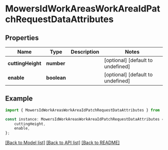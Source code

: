 # MowersIdWorkAreasWorkAreaIdPatchRequestDataAttributes


## Properties

Name | Type | Description | Notes
------------ | ------------- | ------------- | -------------
**cuttingHeight** | **number** |  | [optional] [default to undefined]
**enable** | **boolean** |  | [optional] [default to undefined]

## Example

```typescript
import { MowersIdWorkAreasWorkAreaIdPatchRequestDataAttributes } from 'automower-connect-sdk';

const instance: MowersIdWorkAreasWorkAreaIdPatchRequestDataAttributes = {
    cuttingHeight,
    enable,
};
```

[[Back to Model list]](../README.md#documentation-for-models) [[Back to API list]](../README.md#documentation-for-api-endpoints) [[Back to README]](../README.md)
